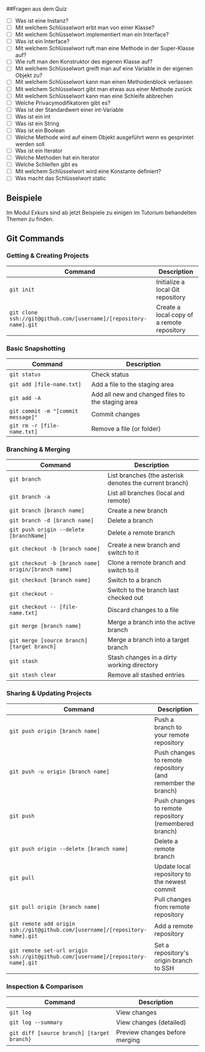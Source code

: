 <!--## TEST
https://docs.google.com/forms/d/e/1FAIpQLSds22wMgvvrQAn9rNlf0pGJ_x7V52W1xE9t9yUU_Ay6Jjl16Q/viewform?usp=sf_link-->

##Fragen aus dem Quiz
- [ ] Was ist eine Instanz?
- [ ] Mit welchem Schlüsselwort erbt man von einer Klasse?
- [ ] Mit welchem Schlüsselwort implementiert man ein Interface?
- [ ] Was ist ein Interface?
- [ ] Mit welchem Schlüsselwort ruft man eine Methode in der Super-Klasse auf?
- [ ] Wie ruft man den Konstruktor des eigenen Klasse auf?
- [ ] Mit welchem Schlüsselwort greift man auf eine Variable in der eigenen Objekt zu?
- [ ] Mit welchem Schlüsselwort kann man einen Methodenblock verlassen
- [ ] Mit welchem Schlüsselwort gibt man etwas aus einer Methode zurück
- [ ] Mit welchem Schlüsselwort kann man eine Schleife abbrechen
- [ ] Welche Privacymodifikatoren gibt es?
- [ ] Was ist der Standardwert einer int-Variable
- [ ] Was ist ein int
- [ ] Was ist ein String
- [ ] Was ist ein Boolean
- [ ] Welche Methode wird auf einem Objekt ausgeführt wenn es gesprintet werden soll
- [ ] Was ist ein Iterator
- [ ] Welche Methoden hat ein Iterator
- [ ] Welche Schleifen gibt es
- [ ] Mit welchem Schlüsselwort wird eine Konstante definiert?
- [ ] Was macht das Schlüsselwort static

## Beispiele
Im Modul Exkurs sind ab jetzt Beispiele zu einigen im Tutorium behandelten Themen zu finden.

## Git Commands

### Getting & Creating Projects

| Command | Description |
| ------- | ----------- |
| `git init` | Initialize a local Git repository |
| `git clone ssh://git@github.com/[username]/[repository-name].git` | Create a local copy of a remote repository |

### Basic Snapshotting

| Command | Description |
| ------- | ----------- |
| `git status` | Check status |
| `git add [file-name.txt]` | Add a file to the staging area |
| `git add -A` | Add all new and changed files to the staging area |
| `git commit -m "[commit message]"` | Commit changes |
| `git rm -r [file-name.txt]` | Remove a file (or folder) |

### Branching & Merging

| Command | Description |
| ------- | ----------- |
| `git branch` | List branches (the asterisk denotes the current branch) |
| `git branch -a` | List all branches (local and remote) |
| `git branch [branch name]` | Create a new branch |
| `git branch -d [branch name]` | Delete a branch |
| `git push origin --delete [branchName]` | Delete a remote branch |
| `git checkout -b [branch name]` | Create a new branch and switch to it |
| `git checkout -b [branch name] origin/[branch name]` | Clone a remote branch and switch to it |
| `git checkout [branch name]` | Switch to a branch |
| `git checkout -` | Switch to the branch last checked out |
| `git checkout -- [file-name.txt]` | Discard changes to a file |
| `git merge [branch name]` | Merge a branch into the active branch |
| `git merge [source branch] [target branch]` | Merge a branch into a target branch |
| `git stash` | Stash changes in a dirty working directory |
| `git stash clear` | Remove all stashed entries |

### Sharing & Updating Projects

| Command | Description |
| ------- | ----------- |
| `git push origin [branch name]` | Push a branch to your remote repository |
| `git push -u origin [branch name]` | Push changes to remote repository (and remember the branch) |
| `git push` | Push changes to remote repository (remembered branch) |
| `git push origin --delete [branch name]` | Delete a remote branch |
| `git pull` | Update local repository to the newest commit |
| `git pull origin [branch name]` | Pull changes from remote repository |
| `git remote add origin ssh://git@github.com/[username]/[repository-name].git` | Add a remote repository |
| `git remote set-url origin ssh://git@github.com/[username]/[repository-name].git` | Set a repository's origin branch to SSH |

### Inspection & Comparison

| Command | Description |
| ------- | ----------- |
| `git log` | View changes |
| `git log --summary` | View changes (detailed) |
| `git diff [source branch] [target branch}` | Preview changes before merging |

